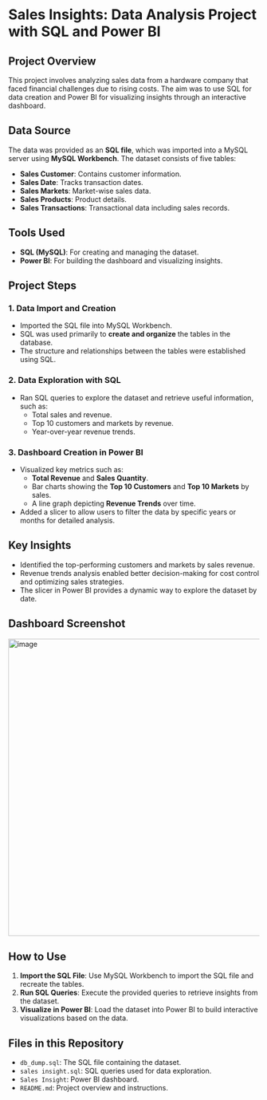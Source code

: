 
# Sales Insights: Data Analysis Project with SQL and Power BI

## Project Overview
This project involves analyzing sales data from a hardware company that faced financial challenges due to rising costs. The aim was to use SQL for data creation and Power BI for visualizing insights through an interactive dashboard.

## Data Source
The data was provided as an **SQL file**, which was imported into a MySQL server using **MySQL Workbench**. The dataset consists of five tables:
- **Sales Customer**: Contains customer information.
- **Sales Date**: Tracks transaction dates.
- **Sales Markets**: Market-wise sales data.
- **Sales Products**: Product details.
- **Sales Transactions**: Transactional data including sales records.

## Tools Used
- **SQL (MySQL)**: For creating and managing the dataset.
- **Power BI**: For building the dashboard and visualizing insights.

## Project Steps

### 1. Data Import and Creation
- Imported the SQL file into MySQL Workbench.
- SQL was used primarily to **create and organize** the tables in the database.
- The structure and relationships between the tables were established using SQL.

### 2. Data Exploration with SQL
- Ran SQL queries to explore the dataset and retrieve useful information, such as:
  - Total sales and revenue.
  - Top 10 customers and markets by revenue.
  - Year-over-year revenue trends.

### 3. Dashboard Creation in Power BI
- Visualized key metrics such as:
  - **Total Revenue** and **Sales Quantity**.
  - Bar charts showing the **Top 10 Customers** and **Top 10 Markets** by sales.
  - A line graph depicting **Revenue Trends** over time.
- Added a slicer to allow users to filter the data by specific years or months for detailed analysis.

## Key Insights
- Identified the top-performing customers and markets by sales revenue.
- Revenue trends analysis enabled better decision-making for cost control and optimizing sales strategies.
- The slicer in Power BI provides a dynamic way to explore the dataset by date.
  
## Dashboard Screenshot
<img width="596" alt="image" src="https://github.com/user-attachments/assets/393b854f-747f-4d5c-aa91-cf59a42ad420">


## How to Use
1. **Import the SQL File**: Use MySQL Workbench to import the SQL file and recreate the tables.
2. **Run SQL Queries**: Execute the provided queries to retrieve insights from the dataset.
3. **Visualize in Power BI**: Load the dataset into Power BI to build interactive visualizations based on the data.

## Files in this Repository
- `db_dump.sql`: The SQL file containing the dataset.
- `sales insight.sql`: SQL queries used for data exploration.
- `Sales Insight`: Power BI dashboard.
- `README.md`: Project overview and instructions.

